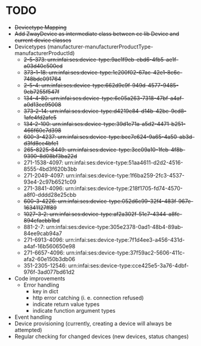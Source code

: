 # TODO

* ~~Devicetype Mapping~~
* ~~Add ZwayDevice as intermediate class between cc lib Device and current device classes~~
* Devicetypes (manufacturer-manufacturerProductType-manufacturerProductId)
    - ~~2-5-373: urn:infai:ses:device-type:9ae1f9eb-ebd6-4fb5-ae1f-a03d40c500ed~~
    * ~~373-1-18: urn:infai:ses:device-type:1c200f02-67ac-42e1-8c6c-748bdc091764~~  
    * ~~2-5-4: urn:infai:ses:device-type:662d9c9f-949d-4577-9485-9cb7255f547f~~
    * ~~134-4-80: urn:infai:ses:device-type:6c05a263-7318-47bf-a4af-a0d13cc95008~~
    * ~~373-2-14: urn:infai:ses:device-type:d4219e84-d14b-42be-9cd8-1afe4fd2afe5~~
    * ~~134-2-100: urn:infai:ses:device-type:39d1e71a-a5d2-4471-b251-466f60c7d398~~
    * ~~600-3-4237: urn:infai:ses:device-type:bec7e624-9a65-4a50-ab3d-d3fd8ce4bfe1~~
    * ~~265-8225-8449: urn:infai:ses:device-type:3cc09a10-1feb-4f8b-9390-8d08bf3ba22d~~
    * 271-1538-4097: urn:infai:ses:device-type:51aa4611-d2d2-4516-8555-4bd3f620b3bb
    * 271-2049-4097: urn:infai:ses:device-type:1f6ba259-2fc3-4537-93e4-2c97b6521c09
    * 271-3841-4096: urn:infai:ses:device-type:218f1705-fd74-4570-a8f0-dddd28e25cbb
    * ~~600-3-4226: urn:infai:ses:device-type:052d6e99-32f4-483f-967e-16341127ff89~~
    * ~~1027-3-2: urn:infai:ses:device-type:af2a302f-51c7-4344-a8fc-894cfaebb1bd~~ 
    * 881-2-7: urn:infai:ses:device-type:305e2378-0ad1-48b4-89ab-84ee9cab94a7
    * 271-6913-4096: urn:infai:ses:device-type:7f1d4ee3-a456-431d-a4af-16b560650e98
    * 271-6657-4096: urn:infai:ses:device-type:37f59ac2-5606-411c-afa2-60e150b3db06
    * 351-2305-12546: urn:infai:ses:device-type:cce425e5-3a76-4dbf-976f-3ad077bd61d2
* Code improvements
    * Error handling
        * key in dict
        * http error catching (i. e. connection refused)
        * indicate return value types
        * indicate function argument types
* Event handling
* Device provisioning (currently, creating a device will always be attempted)
* Regular checking for changed devices (new devices, status changes)
